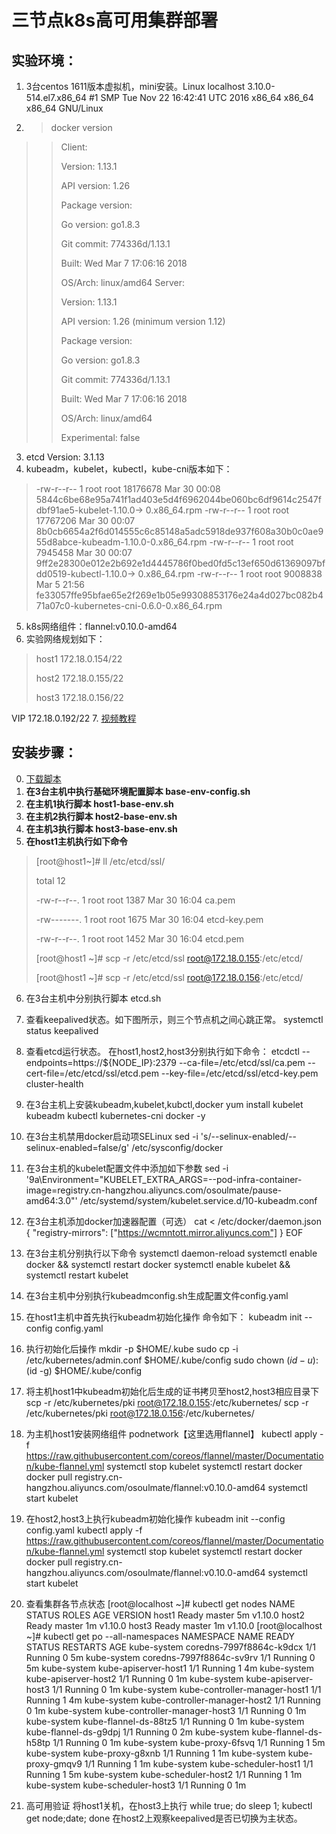 # 三节点k8s高可用集群部署
## 实验环境：
1. 3台centos 1611版本虚拟机，mini安装。Linux localhost 3.10.0-514.el7.x86_64 #1 SMP Tue Nov 22 16:42:41 UTC 2016 x86_64 x86_64 x86_64 GNU/Linux
2. > docker version
>
 >>Client:
 >>
 >> Version:         1.13.1
 >>
 >> API version:     1.26
 >>
 >> Package version: <unknown>
 >>
 >> Go version:      go1.8.3
 >>
 >> Git commit:      774336d/1.13.1
 >>
 >> Built:           Wed Mar  7 17:06:16 2018
 >>
 >> OS/Arch:         linux/amd64
 >> Server:
 >>
 >> Version:         1.13.1
 >>
 >> API version:     1.26 (minimum version 1.12)
 >>
 >> Package version: <unknown>
 >>
 >> Go version:      go1.8.3
 >>
 >> Git commit:      774336d/1.13.1
 >>
 >> Built:           Wed Mar  7 17:06:16 2018
 >>
 >> OS/Arch:         linux/amd64
 >>
 >> Experimental:    false
 >>
3. etcd Version: 3.1.13
4. kubeadm，kubelet，kubectl，kube-cni版本如下：
> -rw-r--r--  1 root    root    18176678 Mar 30 00:08 5844c6be68e95a741f1ad403e5d4f6962044be060bc6df9614c2547fdbf91ae5-kubelet-1.10.0-> 0.x86_64.rpm
> -rw-r--r--  1 root    root    17767206 Mar 30 00:07 8b0cb6654a2f6d014555c6c85148a5adc5918de937f608a30b0c0ae955d8abce-kubeadm-1.10.0-0.x86_64.rpm
> -rw-r--r--  1 root    root     7945458 Mar 30 00:07 9ff2e28300e012e2b692e1d4445786f0bed0fd5c13ef650d61369097bfdd0519-kubectl-1.10.0-> 0.x86_64.rpm
> -rw-r--r--  1 root    root     9008838 Mar  5 21:56 fe33057ffe95bfae65e2f269e1b05e99308853176e24a4d027bc082b471a07c0-kubernetes-cni-0.6.0-0.x86_64.rpm
5. k8s网络组件：flannel:v0.10.0-amd64
6. 实验网络规划如下：
> host1 172.18.0.154/22 
>
> host2 172.18.0.155/22
>
> host3 172.18.0.156/22
>
VIP 172.18.0.192/22
7. [视频教程](https://pan.baidu.com/s/1XVagd765eGacuoR_cgesiQ)
## 安装步骤：
0. [下载脚本](https://pan.baidu.com/s/1oK7PRLeeYHrouNCRgIQlcQ)
1. __在3台主机中执行基础环境配置脚本 base-env-config.sh__
2. __在主机1执行脚本 host1-base-env.sh__
3. __在主机2执行脚本 host2-base-env.sh__
4. __在主机3执行脚本 host3-base-env.sh__
5. __在host1主机执行如下命令__
> [root@host1~]# ll /etc/etcd/ssl/
>
> total 12
>
> -rw-r--r--. 1 root root 1387 Mar 30 16:04 ca.pem
>
> -rw-------. 1 root root 1675 Mar 30 16:04 etcd-key.pem
>
> -rw-r--r--. 1 root root 1452 Mar 30 16:04 etcd.pem
>
> [root@host1 ~]# scp -r /etc/etcd/ssl root@172.18.0.155:/etc/etcd/
>
> [root@host1 ~]# scp -r /etc/etcd/ssl root@172.18.0.156:/etc/etcd/
>
6. 在3台主机中分别执行脚本 etcd.sh
7. 查看keepalived状态。如下图所示，则三个节点机之间心跳正常。
systemctl status keepalived
8. 查看etcd运行状态。
在host1,host2,host3分别执行如下命令：
etcdctl  --endpoints=https://${NODE_IP}:2379  --ca-file=/etc/etcd/ssl/ca.pem  --cert-file=/etc/etcd/ssl/etcd.pem  --key-file=/etc/etcd/ssl/etcd-key.pem cluster-health
9. 在3台主机上安装kubeadm,kubelet,kubctl,docker
yum install kubelet kubeadm kubectl kubernetes-cni docker -y
10. 在3台主机禁用docker启动项SELinux
sed -i 's/--selinux-enabled/--selinux-enabled=false/g' /etc/sysconfig/docker
11. 在3台主机的kubelet配置文件中添加如下参数
sed -i '9a\Environment="KUBELET_EXTRA_ARGS=--pod-infra-container-image=registry.cn-hangzhou.aliyuncs.com/osoulmate/pause-amd64:3.0"'  /etc/systemd/system/kubelet.service.d/10-kubeadm.conf
12. 在3台主机添加docker加速器配置（可选）
cat <<EOF > /etc/docker/daemon.json
{
        "registry-mirrors": ["https://wcmntott.mirror.aliyuncs.com"] 
}
EOF
13. 在3台主机分别执行以下命令
systemctl daemon-reload
systemctl enable docker && systemctl restart docker
systemctl enable kubelet && systemctl restart kubelet
14. 在3台主机中分别执行kubeadmconfig.sh生成配置文件config.yaml
15. 在host1主机中首先执行kubeadm初始化操作
命令如下：
kubeadm init --config config.yaml

16. 执行初始化后操作
  mkdir -p $HOME/.kube
  sudo cp -i /etc/kubernetes/admin.conf $HOME/.kube/config
  sudo chown $(id -u):$(id -g) $HOME/.kube/config
17. 将主机host1中kubeadm初始化后生成的证书拷贝至host2,host3相应目录下
scp -r /etc/kubernetes/pki root@172.18.0.155:/etc/kubernetes/
scp -r /etc/kubernetes/pki root@172.18.0.156:/etc/kubernetes/
18. 为主机host1安装网络组件 podnetwork【这里选用flannel】
kubectl apply -f https://raw.githubusercontent.com/coreos/flannel/master/Documentation/kube-flannel.yml
systemctl stop kubelet
systemctl restart docker
docker pull registry.cn-hangzhou.aliyuncs.com/osoulmate/flannel:v0.10.0-amd64
systemctl start kubelet
19. 在host2,host3上执行kubeadm初始化操作
kubeadm init --config config.yaml
kubectl apply -f https://raw.githubusercontent.com/coreos/flannel/master/Documentation/kube-flannel.yml
systemctl stop kubelet
systemctl restart docker
docker pull registry.cn-hangzhou.aliyuncs.com/osoulmate/flannel:v0.10.0-amd64
systemctl start kubelet
20. 查看集群各节点状态
[root@localhost ~]# kubectl get nodes
NAME      STATUS    ROLES     AGE       VERSION
host1     Ready     master    5m        v1.10.0
host2     Ready     master    1m        v1.10.0
host3     Ready     master    1m        v1.10.0
[root@localhost ~]# kubectl get po --all-namespaces
NAMESPACE     NAME                            READY     STATUS    RESTARTS   AGE
kube-system   coredns-7997f8864c-k9dcx        1/1       Running   0          5m
kube-system   coredns-7997f8864c-sv9rv        1/1       Running   0          5m
kube-system   kube-apiserver-host1            1/1       Running   1          4m
kube-system   kube-apiserver-host2            1/1       Running   0          1m
kube-system   kube-apiserver-host3            1/1       Running   0          1m
kube-system   kube-controller-manager-host1   1/1       Running   1          4m
kube-system   kube-controller-manager-host2   1/1       Running   0          1m
kube-system   kube-controller-manager-host3   1/1       Running   0          1m
kube-system   kube-flannel-ds-88tz5           1/1       Running   0          1m
kube-system   kube-flannel-ds-g9dpj           1/1       Running   0          2m
kube-system   kube-flannel-ds-h58tp           1/1       Running   0          1m
kube-system   kube-proxy-6fsvq                1/1       Running   1          5m
kube-system   kube-proxy-g8xnb                1/1       Running   1          1m
kube-system   kube-proxy-gmqv9                1/1       Running   1          1m
kube-system   kube-scheduler-host1            1/1       Running   1          5m
kube-system   kube-scheduler-host2            1/1       Running   1          1m
kube-system   kube-scheduler-host3            1/1       Running   0          1m
21. 高可用验证
将host1关机，在host3上执行
while true; do  sleep 1; kubectl get node;date; done
在host2上观察keepalived是否已切换为主状态。


